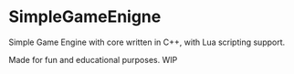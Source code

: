 # SimpleGameEnigne
 Simple Game Engine with core written in C++, with Lua scripting support.

 Made for fun and educational purposes.
WIP
